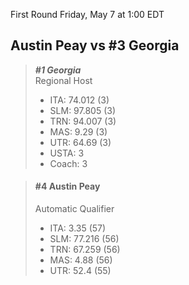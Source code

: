 First Round
Friday, May 7 at 1:00 EDT
## Austin Peay vs #3 Georgia

> ***#1 Georgia***  
> Regional Host  
> - ITA: 74.012 (3)  
> - SLM: 97.805 (3)  
> - TRN: 94.007 (3)  
> - MAS: 9.29 (3)  
> - UTR: 64.69 (3)  
> - USTA: 3  
> - Coach: 3  

> #### #4 Austin Peay  
> Automatic Qualifier  
> - ITA: 3.35 (57)  
> - SLM: 77.216 (56)  
> - TRN: 67.259 (56)  
> - MAS: 4.88 (56)  
> - UTR: 52.4 (55)  